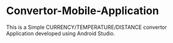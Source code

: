 # Convertor-Mobile-Application

 This is a Simple CURRENCY/TEMPERATURE/DISTANCE convertor Application developed using Android Studio.
 
 

